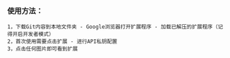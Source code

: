 ### 使用方法：

```
1，下载Git内容到本地文件夹 - Google浏览器打开扩展程序 - 加载已解压的扩展程序（记得开启开发者模式）
2，首次使用需要点击扩展 - 进行API私钥配置
3，点击任何图片即可看到扩展
```

